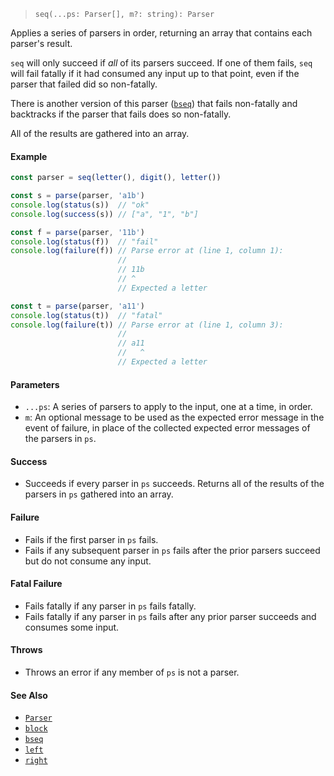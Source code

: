 <!--
 Copyright (c) 2020 Thomas J. Otterson
 
 This software is released under the MIT License.
 https://opensource.org/licenses/MIT
-->

> `seq(...ps: Parser[], m?: string): Parser`

Applies a series of parsers in order, returning an array that contains each parser's result.

`seq` will only succeed if *all* of its parsers succeed. If one of them fails, `seq` will fail fatally if it had consumed any input up to that point, even if the parser that failed did so non-fatally.

There is another version of this parser ([`bseq`](bseq.md)) that fails non-fatally and backtracks if the parser that fails does so non-fatally.

All of the results are gathered into an array.

#### Example

```javascript
const parser = seq(letter(), digit(), letter())

const s = parse(parser, 'a1b')
console.log(status(s))  // "ok"
console.log(success(s)) // ["a", "1", "b"]

const f = parse(parser, '11b')
console.log(status(f))  // "fail"
console.log(failure(f)) // Parse error at (line 1, column 1):
                        //
                        // 11b
                        // ^
                        // Expected a letter

const t = parse(parser, 'a11')
console.log(status(t))  // "fatal"
console.log(failure(t)) // Parse error at (line 1, column 3):
                        //
                        // a11
                        //   ^
                        // Expected a letter
```

#### Parameters

* `...ps`: A series of parsers to apply to the input, one at a time, in order.
* `m`: An optional message to be used as the expected error message in the event of failure, in place of the collected expected error messages of the parsers in `ps`.

#### Success

* Succeeds if every parser in `ps` succeeds. Returns all of the results of the parsers in `ps` gathered into an array.

#### Failure

* Fails if the first parser in `ps` fails.
* Fails if any subsequent parser in `ps` fails after the prior parsers succeed but do not consume any input.

#### Fatal Failure

* Fails fatally if any parser in `ps` fails fatally.
* Fails fatally if any parser in `ps` fails after any prior parser succeeds and consumes some input.

#### Throws

* Throws an error if any member of `ps` is not a parser.

#### See Also

* [`Parser`](../types/parser.md)
* [`block`](block.md)
* [`bseq`](bseq.md)
* [`left`](left.md)
* [`right`](right.md)